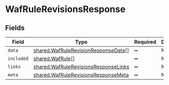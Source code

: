 # WafRuleRevisionsResponse


## Fields

| Field                                                                                        | Type                                                                                         | Required                                                                                     | Description                                                                                  |
| -------------------------------------------------------------------------------------------- | -------------------------------------------------------------------------------------------- | -------------------------------------------------------------------------------------------- | -------------------------------------------------------------------------------------------- |
| `data`                                                                                       | [shared.WafRuleRevisionResponseData](../../models/shared/wafrulerevisionresponsedata.md)[]   | :heavy_minus_sign:                                                                           | N/A                                                                                          |
| `included`                                                                                   | [shared.WafRule](../../models/shared/wafrule.md)[]                                           | :heavy_minus_sign:                                                                           | N/A                                                                                          |
| `links`                                                                                      | [shared.WafRuleRevisionsResponseLinks](../../models/shared/wafrulerevisionsresponselinks.md) | :heavy_minus_sign:                                                                           | N/A                                                                                          |
| `meta`                                                                                       | [shared.WafRuleRevisionsResponseMeta](../../models/shared/wafrulerevisionsresponsemeta.md)   | :heavy_minus_sign:                                                                           | N/A                                                                                          |